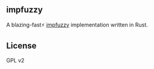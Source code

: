 ## impfuzzy
A blazing-fast⚡ [impfuzzy](https://github.com/JPCERTCC/impfuzzy) implementation written in Rust.

## License
GPL v2

